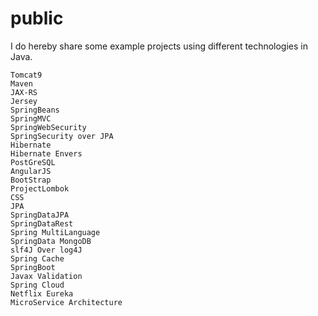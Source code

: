 # public
I do hereby share some example projects using different technologies in Java.

	Tomcat9
	Maven
	JAX-RS
	Jersey
	SpringBeans
	SpringMVC
	SpringWebSecurity
	SpringSecurity over JPA
	Hibernate
	Hibernate Envers
	PostGreSQL
	AngularJS
	BootStrap
	ProjectLombok
	CSS
	JPA
	SpringDataJPA
	SpringDataRest
	Spring MultiLanguage
	SpringData MongoDB
	slf4J Over log4J
	Spring Cache
  	SpringBoot
  	Javax Validation
  	Spring Cloud
  	Netflix Eureka
  	MicroService Architecture
